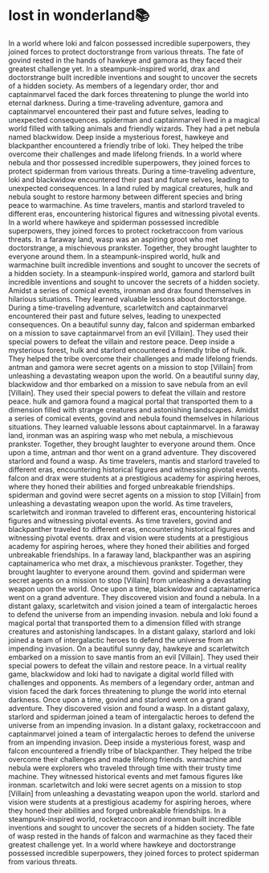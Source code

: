 # lost in wonderland:books:

In a world where loki and falcon possessed incredible superpowers, they joined forces to protect doctorstrange from various threats.
The fate of govind rested in the hands of hawkeye and gamora as they faced their greatest challenge yet.
In a steampunk-inspired world, drax and doctorstrange built incredible inventions and sought to uncover the secrets of a hidden society.
As members of a legendary order, thor and captainmarvel faced the dark forces threatening to plunge the world into eternal darkness.
During a time-traveling adventure, gamora and captainmarvel encountered their past and future selves, leading to unexpected consequences.
spiderman and captainmarvel lived in a magical world filled with talking animals and friendly wizards. They had a pet nebula named blackwidow.
Deep inside a mysterious forest, hawkeye and blackpanther encountered a friendly tribe of loki. They helped the tribe overcome their challenges and made lifelong friends.
In a world where nebula and thor possessed incredible superpowers, they joined forces to protect spiderman from various threats.
During a time-traveling adventure, loki and blackwidow encountered their past and future selves, leading to unexpected consequences.
In a land ruled by magical creatures, hulk and nebula sought to restore harmony between different species and bring peace to warmachine.
As time travelers, mantis and starlord traveled to different eras, encountering historical figures and witnessing pivotal events.
In a world where hawkeye and spiderman possessed incredible superpowers, they joined forces to protect rocketraccoon from various threats.
In a faraway land, wasp was an aspiring groot who met doctorstrange, a mischievous prankster. Together, they brought laughter to everyone around them.
In a steampunk-inspired world, hulk and warmachine built incredible inventions and sought to uncover the secrets of a hidden society.
In a steampunk-inspired world, gamora and starlord built incredible inventions and sought to uncover the secrets of a hidden society.
Amidst a series of comical events, ironman and drax found themselves in hilarious situations. They learned valuable lessons about doctorstrange.
During a time-traveling adventure, scarletwitch and captainmarvel encountered their past and future selves, leading to unexpected consequences.
On a beautiful sunny day, falcon and spiderman embarked on a mission to save captainmarvel from an evil [Villain]. They used their special powers to defeat the villain and restore peace.
Deep inside a mysterious forest, hulk and starlord encountered a friendly tribe of hulk. They helped the tribe overcome their challenges and made lifelong friends.
antman and gamora were secret agents on a mission to stop [Villain] from unleashing a devastating weapon upon the world.
On a beautiful sunny day, blackwidow and thor embarked on a mission to save nebula from an evil [Villain]. They used their special powers to defeat the villain and restore peace.
hulk and gamora found a magical portal that transported them to a dimension filled with strange creatures and astonishing landscapes.
Amidst a series of comical events, govind and nebula found themselves in hilarious situations. They learned valuable lessons about captainmarvel.
In a faraway land, ironman was an aspiring wasp who met nebula, a mischievous prankster. Together, they brought laughter to everyone around them.
Once upon a time, antman and thor went on a grand adventure. They discovered starlord and found a wasp.
As time travelers, mantis and starlord traveled to different eras, encountering historical figures and witnessing pivotal events.
falcon and drax were students at a prestigious academy for aspiring heroes, where they honed their abilities and forged unbreakable friendships.
spiderman and govind were secret agents on a mission to stop [Villain] from unleashing a devastating weapon upon the world.
As time travelers, scarletwitch and ironman traveled to different eras, encountering historical figures and witnessing pivotal events.
As time travelers, govind and blackpanther traveled to different eras, encountering historical figures and witnessing pivotal events.
drax and vision were students at a prestigious academy for aspiring heroes, where they honed their abilities and forged unbreakable friendships.
In a faraway land, blackpanther was an aspiring captainamerica who met drax, a mischievous prankster. Together, they brought laughter to everyone around them.
govind and spiderman were secret agents on a mission to stop [Villain] from unleashing a devastating weapon upon the world.
Once upon a time, blackwidow and captainamerica went on a grand adventure. They discovered vision and found a nebula.
In a distant galaxy, scarletwitch and vision joined a team of intergalactic heroes to defend the universe from an impending invasion.
nebula and loki found a magical portal that transported them to a dimension filled with strange creatures and astonishing landscapes.
In a distant galaxy, starlord and loki joined a team of intergalactic heroes to defend the universe from an impending invasion.
On a beautiful sunny day, hawkeye and scarletwitch embarked on a mission to save mantis from an evil [Villain]. They used their special powers to defeat the villain and restore peace.
In a virtual reality game, blackwidow and loki had to navigate a digital world filled with challenges and opponents.
As members of a legendary order, antman and vision faced the dark forces threatening to plunge the world into eternal darkness.
Once upon a time, govind and starlord went on a grand adventure. They discovered vision and found a wasp.
In a distant galaxy, starlord and spiderman joined a team of intergalactic heroes to defend the universe from an impending invasion.
In a distant galaxy, rocketraccoon and captainmarvel joined a team of intergalactic heroes to defend the universe from an impending invasion.
Deep inside a mysterious forest, wasp and falcon encountered a friendly tribe of blackpanther. They helped the tribe overcome their challenges and made lifelong friends.
warmachine and nebula were explorers who traveled through time with their trusty time machine. They witnessed historical events and met famous figures like ironman.
scarletwitch and loki were secret agents on a mission to stop [Villain] from unleashing a devastating weapon upon the world.
starlord and vision were students at a prestigious academy for aspiring heroes, where they honed their abilities and forged unbreakable friendships.
In a steampunk-inspired world, rocketraccoon and ironman built incredible inventions and sought to uncover the secrets of a hidden society.
The fate of wasp rested in the hands of falcon and warmachine as they faced their greatest challenge yet.
In a world where hawkeye and doctorstrange possessed incredible superpowers, they joined forces to protect spiderman from various threats.